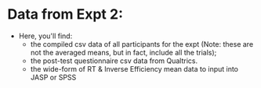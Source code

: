 # Data from Expt 2:

* Here, you'll find:
  * the compiled csv data of all participants for the expt (Note: these are not the averaged means, but in fact, include all the trials);
  * the post-test questionnaire csv data from Qualtrics.
  * the wide-form of RT & Inverse Efficiency mean data to input into JASP or SPSS

